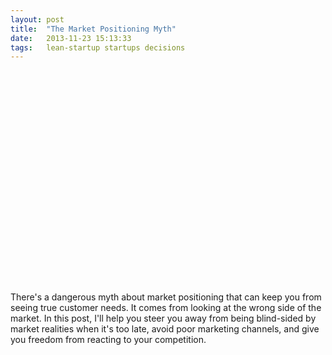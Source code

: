 ```yaml
---
layout: post
title:  "The Market Positioning Myth"
date:   2013-11-23 15:13:33
tags:   lean-startup startups decisions
---
```


<object width="560" height="340"><param name="movie" value="http://www.youtube.com/v/O4kOWPdZJAw&hl=en_US&fs=1&"></param><param name="allowFullScreen" value="true"></param><param name="allowscriptaccess" value="always"></param><embed src="http://www.youtube.com/v/O4kOWPdZJAw&hl=en_US&fs=1&" type="application/x-shockwave-flash" allowscriptaccess="always" allowfullscreen="true" width="560" height="340"></embed></object>

There's a dangerous myth about market positioning that can keep you from seeing true customer needs. It comes from looking at the wrong side of the market. In this post, I'll help you steer you away from being blind-sided by market realities when it's too late, avoid poor marketing channels, and give you freedom from reacting to your competition.
